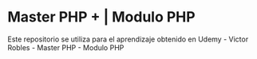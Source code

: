 # Master PHP + | Modulo PHP

Este repositorio se utiliza para el aprendizaje obtenido en Udemy - Victor Robles - Master PHP - Modulo PHP
